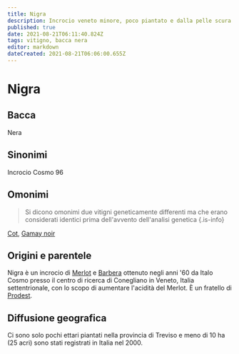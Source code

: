 ```yaml
---
title: Nigra
description: Incrocio veneto minore, poco piantato e dalla pelle scura.
published: true
date: 2021-08-21T06:11:40.824Z
tags: vitigno, bacca nera
editor: markdown
dateCreated: 2021-08-21T06:06:00.655Z
---
```


# Nigra

## Bacca
Nera
## Sinonimi
Incrocio Cosmo 96

## Omonimi
> Si dicono omonimi due vitigni geneticamente differenti ma che erano considerati identici prima dell'avvento dell'analisi genetica
{.is-info}

[Cot](/vitigni/bacca-nera/cot), [Gamay noir](/vitigni/bacca-nera/gamay-noir)

## Origini e parentele
Nigra è un incrocio di [Merlot](/vitigni/Francia/bacca-nera/merlot) e [Barbera](/vitigni/bacca-nera/barbera) ottenuto negli anni '60 da Italo Cosmo presso il centro di ricerca di Conegliano in Veneto, Italia settentrionale, con lo scopo di aumentare l'acidità del Merlot. È un fratello di [Prodest](/vitigni/bacca-nera/prodest).

## Diffusione geografica
Ci sono solo pochi ettari piantati nella provincia di Treviso e meno di 10 ha (25 acri) sono stati registrati in Italia nel 2000.
